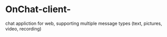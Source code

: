 # OnChat-client-
chat appliction for web, supporting multiple message types (text, pictures, video, recording)
